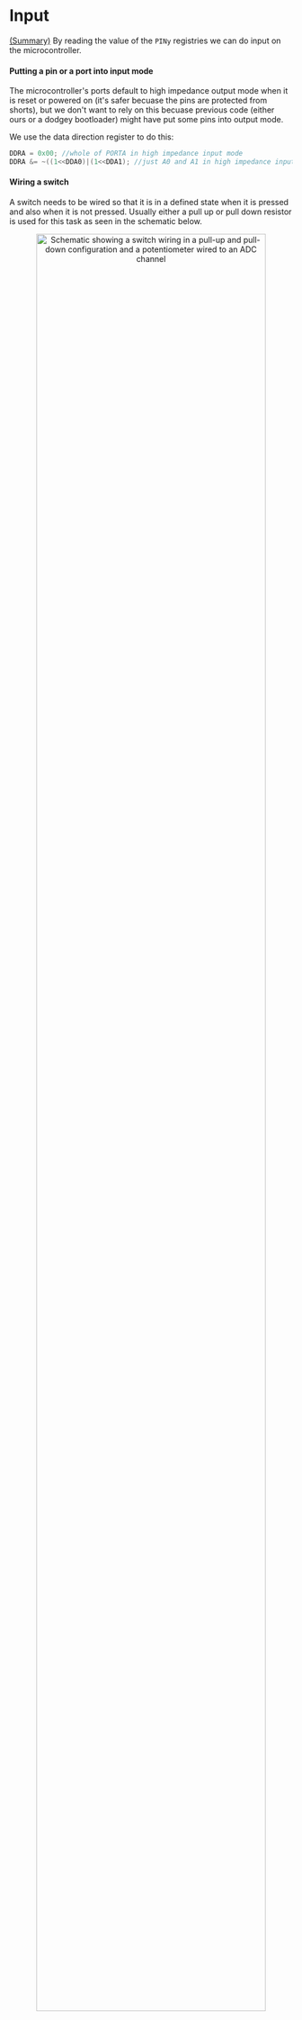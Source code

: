 # Input
[(Summary)](bit_manipulation.md#summary)
By reading the value of the ```PINy``` registries we can do input on the microcontroller.

#### Putting a pin or a port into input mode
The microcontroller's ports default to high impedance output mode when it is reset or powered on (it's safer becuase the pins are protected from shorts), but we don't want to rely on this becuase previous code (either ours or a dodgey bootloader) might have put some pins into output mode.

We use the data direction register to do this:
```c
DDRA = 0x00; //whole of PORTA in high impedance input mode
DDRA &= ~((1<<DDA0)|(1<<DDA1); //just A0 and A1 in high impedance input mode
```


#### Wiring a switch
A switch needs to be wired so that it is in a defined state when it is pressed and also when it is not pressed. Usually either a pull up or pull down resistor is used for this task as seen in the schematic below.

<p align="center"> <img src="https://cdn.rawgit.com/mxeng/mcp-docs/1e6ea90f8f955fa6812864f90941af543fb00d82/schematics/input_and_adc.svg" alt="Schematic showing a switch wiring in a pull-up and pull-down configuration and a potentiometer wired to an ADC channel" width="90%"> </p>

The switch with the pull-up resistor connected to A0 will be active low and the switch connected to A1 in the pull-down configuration will be active high.

#### Enabling the internal pull-up

The pull-up configuration is more common and the Atmel microcontroller inludes a built in internal pull up. We can enable it by setting the corresponding ```PORTy:x``` bit after the ```DDRy:x``` bit has cleared (set to 0) to ensure the pin is in input mode!
```c
PORTA |= (1<<PA0); //enable the internal pull-up resistor on AO and leave the rest of PORTA alone
```

#### Using the switch in software
In order to do somethin based on the position of the switch we need to use the value of the input register (eg: ```PINA```) in our code. A common taske is to do one thing if a pin is high and another thing if the pin is low.

We need to use the input register, but we have to mask the result of the read from the ```PINy``` register so that we only consider the bit that the switch is connected to. We do this with the bitwise and operator - remember that ```x&0=0``` and ```x&1=x```.
```c
if(PINA & (1<<PINA0) //if PINA0 is high
{
  //stuff to do if PINA0 is high
}
else //if PINA0 is low (when the button is pressed in the active low configuration)
{
  //stuff to do if PINA0 is low
}
```


#### Reading a voltage using the ADC
The Analogue to Digital Converter (ADC) allows us to measure a continuously variable (analogue) voltage and turn this into a number that we can use in our code. The result is proportional to the voltage and scaled so that ```AREF``` is the max. On our microcontrollers this means that 0 corresponds to 0V and 1023 corresponds to 5V.

To use the ADC using the basic ADC library provided, we must initialise it by putting this line at the top of our program where it should be run once (in our initialisation section):
```c
adc_init();
```
Then when we want to read from one of the ADC's 16 channels we just use the ```adc_read()``` function where the single parameter is the channel number.
```c
static uint16_t sixteen_bit_variable = 0; //declare and initialise a sixteen bit unsigned integer variable
sixteen_bit_variable = adc_read(2); //read the voltage on ADC2 and store the 10 bit result into a variable
```
We can put this function anywhere we want, just remember that it's a 10 bit result and sometimes we might need to modify that (like shifting it right twice before writing the eight most significant bit so a set of eight LED's).
```c
a = b*adc_read(0) + 2*adc_read(2);
PORTC = adc_read(0)>>2;
```
